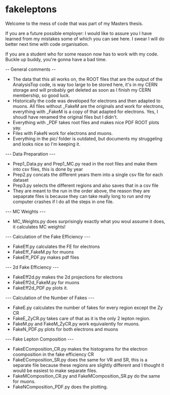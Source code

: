 # fakeleptons

Welcome to the mess of code that was part of my Masters thesis. 

If you are a future possible employer: I would like to assure you I have learned from my mistakes some of which you can see here. I swear I will do better next time with code organisation.

If you are a student who for some reason now has to work with my code. Buckle up buddy, you're gonna have a bad time.

-- General comments --

- The data that this all works on, the ROOT files that are the output of the AnalysisTop code, is way too large to be stored here, it's in my CERN storage and will probably get deleted as soon as I finish my CERN membership, so good luck.
- Historically the code was developed for electrons and then adapted to muons. All files without _FakeM are the originals and work for electrons, everything with _FakeM is a copy of that adapted for electrons. Yes, I shoudl have renamed the original files but I didn't. 
- Everything with _PDF takes root files and makes nice PDF ROOT plots yay.
- Files with FakeN work for electrons and muons. 
- Everything in the pic/ folder is outdated, but documents my struggeling and looks nice so I'm keeping it. 

--- Data Preparation ---

- Prep1_Data.py and Prep1_MC.py read in the root files and make them into csv files, this is done by year
- Prep2.py concats the different years them into a single csv file for each dataset
- Prep3.py selects the different regions and also saves that in a csv file
- They are meant to the run in the order above, the reason they are sepaprate files is because they can take really long to run and my computer crashes if I do all the steps in one file. 

--- MC Weights ---

- MC_Weights.py does surprisingly exactly what you woul assume it does, it calculates MC weights!

--- Calculation of the Fake Efficiency ---

- FakeEff.py calculates the FE for electrons
- FakeEff_FakeM.py for muons
- FakeEff_PDF.py makes pdf files

--- 2d Fake Efficiency ---

- FakeEff2d.py makes the 2d projections for electrons 
- FakeEff2d_FakeM.py for muons 
- FakeEff2d_PDF.py plots it.

--- Calculation of the Number of Fakes ---

- FakeE.py calculates the number of fakes for every region except the Zy CR
- FakeE_ZyCR.py takes care of that as it is the only 2 lepton region. 
- FakeM.py and FakeM_ZyCR.py work equivalently for muons. 
- FakeN_PDF.py plots for both electrons and muons

--- Fake Lepton Composition ---

- FakeEComposition_CR.py makes the histograms for the electron coomposition in the fake efficiency CR
- FakeEComposition_SR.py does the same for VR and SR, this is a separate file because these regions are slightly different and I thought it would be easiest to make separate files.
- FakeMComposition_CR.py and FakeMComposition_SR.py do the same for muons. 
- FakeNComposition_PDF.py does the plotting.